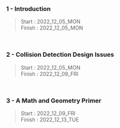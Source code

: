 ### 1 - Introduction

>Start   : 2022_12_05_MON<br>
>Finish  : 2022_12_05_MON

<br>

### 2 - Collision Detection Design Issues

>Start   : 2022_12_05_MON<br>
>Finish  : 2022_12_09_FRI

<br>

### 3 - A Math and Geometry Primer

>Start   : 2022_12_09_FRI<br>
>Finish  : 2022_12_13_TUE

<br>

